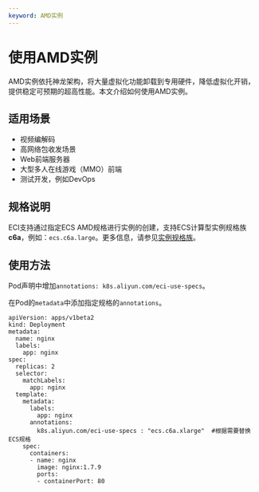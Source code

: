 ```yaml
---
keyword: AMD实例
---
```


# 使用AMD实例

AMD实例依托神龙架构，将大量虚拟化功能卸载到专用硬件，降低虚拟化开销，提供稳定可预期的超高性能。本文介绍如何使用AMD实例。

## 适用场景

-   视频编解码
-   高网络包收发场景
-   Web前端服务器
-   大型多人在线游戏（MMO）前端
-   测试开发，例如DevOps

## 规格说明

ECI支持通过指定ECS AMD规格进行实例的创建，支持ECS计算型实例规格族**c6a**，例如：`ecs.c6a.large`。更多信息，请参见[实例规格族](/cn.zh-CN/实例/实例规格族.md)。

## 使用方法

Pod声明中增加`annotations: k8s.aliyun.com/eci-use-specs`。

在Pod的`metadata`中添加指定规格的`annotations`。

```
apiVersion: apps/v1beta2
kind: Deployment
metadata:
  name: nginx
  labels:
    app: nginx
spec:
  replicas: 2
  selector:
    matchLabels:
      app: nginx
  template:
    metadata:
      labels:
        app: nginx
      annotations:
        k8s.aliyun.com/eci-use-specs : "ecs.c6a.xlarge"  #根据需要替换ECS规格
    spec:
      containers:
      - name: nginx
        image: nginx:1.7.9
        ports:
        - containerPort: 80
```

